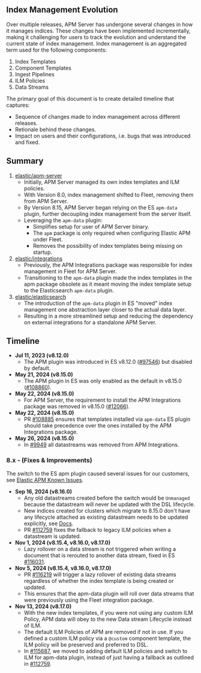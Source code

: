 ## Index Management Evolution

Over multiple releases, APM Server has undergone several changes in how it manages indices. These changes have been implemented incrementally, making it challenging for users to track the evolution and understand the current state of index management. Index management is an aggregated term used for the following components:

1. Index Templates
2. Component Templates
3. Ingest Pipelines
4. ILM Policies
5. Data Streams

The primary goal of this document is to create detailed timeline that captures:

- Sequence of changes made to index management across different releases.
- Retionale behind these changes.
- Impact on users and their configurations, i.e. bugs that was introduced and fixed.

## Summary

1. [elastic/apm-server](https://github.com/elastic/apm-server)
    - Initially, APM Server managed its own index templates and ILM policies.
    - With Version 8.0, index management shifted to Fleet, removing them from APM Server.
    - By Version 8.15, APM Server began relying on the ES `apm-data` plugin, further decoupling index management from the server itself.
    - Leveraging the `apm-data` plugin:
        - Simplifies setup for user of APM Server binary.
        - The `apm` package is only required when configuring Elastic APM under Fleet.
        - Removes the possibility of index templates being missing on startup.
2. [elastic/integrations](https://github.com/elastic/integrations)
    - Previously, the APM Integrations package was responsible for index management in Fleet for APM Server.
    - Transitioning to the `apm-data` plugin made the index templates in the apm package obsolete as it meant moving the index template setup to the Elasticsearch `apm-data` plugin.
3. [elastic/elasticsearch](https://github.com/elastic/elasticsearch)
    - The introduction of the `apm-data` plugin in ES "moved" index management one abstraction layer closer to the actual data layer.
    - Resulting in a more streamlined setup and reducing the dependency on external integrations for a standalone APM Server.

## Timeline

- **Jul 11, 2023 (v8.12.0)**
    - The APM plugin was introduced in ES v8.12.0 ([#97546](https://github.com/elastic/elasticsearch/pull/97546)) but disabled by default.
- **May 21, 2024 (v8.15.0)**
    - The APM plugin in ES was only enabled as the default in v8.15.0 ([#108860](https://github.com/elastic/elasticsearch/pull/108860)).
- **May 22, 2024 (v8.15.0)**
    - For APM Server, the requirement to install the APM Integrations package was removed in v8.15.0 ([#12066](https://github.com/elastic/apm-server/pull/12066)).
- **May 22, 2024 (v8.15.0)**
    - PR [#108885](https://github.com/elastic/elasticsearch/pull/108885) ensures that templates installed via `apm-data` ES plugin should take precedence over the ones installed by the APM Integrations package.
- **May 26, 2024 (v8.15.0)**
    - In [#9949](https://github.com/elastic/integrations/pull/9949) all datastreams was removed from APM Integrations.

### 8.x - (Fixes & Improvements)

The switch to the ES apm plugin caused several issues for our customers, see [Elastic APM Known Issues](https://www.elastic.co/docs/release-notes/apm/known-issues).

- **Sep 16, 2024 (v8.16.0)**
    - Any old datastreams created before the switch would be `Unmanaged` because the datastream will never be updated with the DSL lifecycle.
    - New indices created for clusters which migrate to 8.15.0 don't have any lifecycle attached as existing datastream needs to be updated explicitly, see [Docs](https://www.elastic.co/guide/en/elasticsearch/reference/current/tutorial-manage-existing-data-stream.html).
    - PR [#112759](https://github.com/elastic/elasticsearch/pull/112759) fixes the fallback to legacy ILM policies when a datastream is updated.
- **Nov 1, 2024 (v8.15.4, v8.16.0, v8.17.0)**
    - Lazy rollover on a data stream is not triggered when writing a document that is rerouted to another data stream, fixed in ES [#116031](https://github.com/elastic/elasticsearch/pull/116031).
- **Nov 5, 2024 (v8.15.4, v8.16.0, v8.17.0)**
    - PR [#116219](https://github.com/elastic/elasticsearch/pull/116219) will trigger a lazy rollover of existing data streams regardless of whether the index template is being created or updated.
    - This ensures that the apm-data plugin will roll over data streams that were previously using the Fleet integration package.
- **Nov 13, 2024 (v8.17.0)** 
    - With the new index templates, if you were not using any custom ILM Policy, APM data will obey to the new Data stream Lifecycle instead of ILM.
    - The default ILM Policies of APM are removed if not in use. If you defined a custom ILM policy via a `@custom` component template, the ILM policy will be preserved and preferred to DSL.
    - In [#115687](https://github.com/elastic/elasticsearch/pull/115687), we moved to adding default ILM policies and switch to ILM for apm-data plugin, instead of just having a fallback as outlined in [#112759](https://github.com/elastic/elasticsearch/pull/112759).

